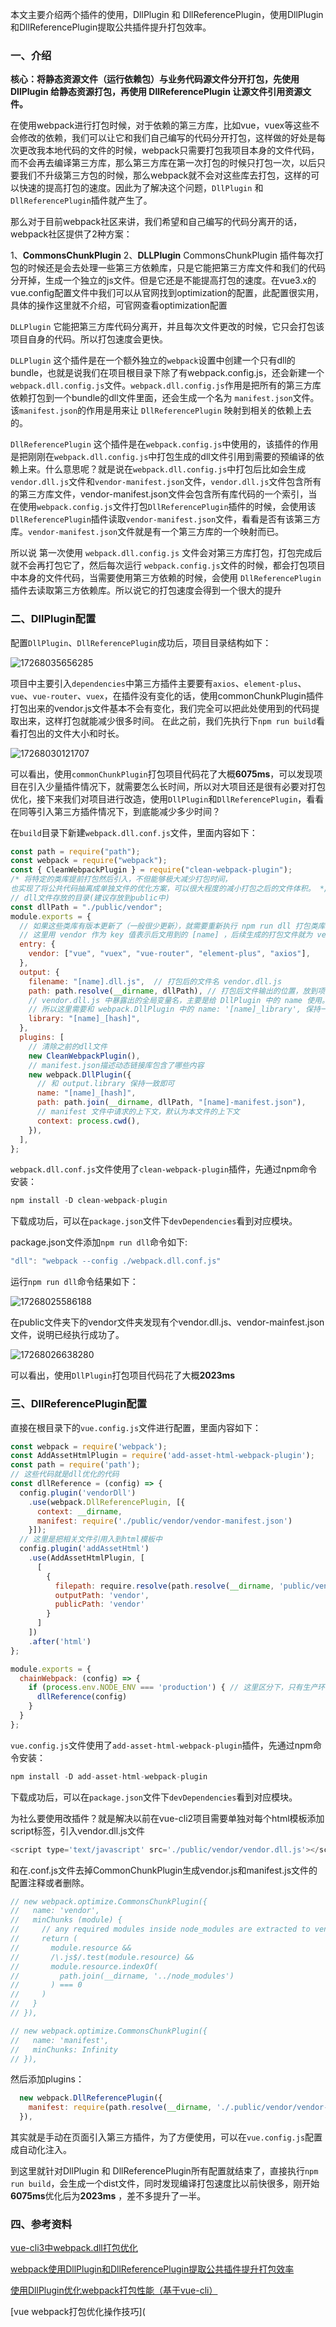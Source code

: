 本文主要介绍两个插件的使用，DllPlugin 和 DllReferencePlugin，使用DllPlugin和DllReferencePlugin提取公共插件提升打包效率。

### 一、介绍

**核心：将静态资源文件（运行依赖包）与业务代码源文件分开打包，先使用 DllPlugin 给静态资源打包，再使用 DllReferencePlugin 让源文件引用资源文件。**

在使用webpack进行打包时候，对于依赖的第三方库，比如vue，vuex等这些不会修改的依赖，我们可以让它和我们自己编写的代码分开打包，这样做的好处是每次更改我本地代码的文件的时候，webpack只需要打包我项目本身的文件代码，而不会再去编译第三方库，那么第三方库在第一次打包的时候只打包一次，以后只要我们不升级第三方包的时候，那么webpack就不会对这些库去打包，这样的可以快速的提高打包的速度。因此为了解决这个问题，`DllPlugin` 和 `DllReferencePlugin`插件就产生了。

那么对于目前webpack社区来讲，我们希望和自己编写的代码分离开的话，webpack社区提供了2种方案：

1、**CommonsChunkPlugin**
2、**DLLPlugin**
CommonsChunkPlugin 插件每次打包的时候还是会去处理一些第三方依赖库，只是它能把第三方库文件和我们的代码分开掉，生成一个独立的js文件。但是它还是不能提高打包的速度。在vue3.x的vue.config配置文件中我们可以从官网找到optimization的配置，此配置很实用，具体的操作这里就不介绍，可官网查看optimization配置

`DLLPlugin` 它能把第三方库代码分离开，并且每次文件更改的时候，它只会打包该项目自身的代码。所以打包速度会更快。

`DLLPlugin` 这个插件是在一个额外独立的`webpack`设置中创建一个只有dll的bundle，也就是说我们在项目根目录下除了有webpack.config.js，还会新建一个`webpack.dll.config.js`文件。`webpack.dll.config.js`作用是把所有的第三方库依赖打包到一个bundle的dll文件里面，还会生成一个名为 `manifest.json`文件。
该`manifest.json`的作用是用来让 `DllReferencePlugin` 映射到相关的依赖上去的。

`DllReferencePlugin` 这个插件是在`webpack.config.js`中使用的，该插件的作用是把刚刚在`webpack.dll.config.js`中打包生成的dll文件引用到需要的预编译的依赖上来。什么意思呢？就是说在`webpack.dll.config.js`中打包后比如会生成 `vendor.dll.js`文件和`vendor-manifest.json`文件，`vendor.dll.js`文件包含所有的第三方库文件，vendor-manifest.json文件会包含所有库代码的一个索引，当在使用`webpack.config.js`文件打包`DllReferencePlugin`插件的时候，会使用该`DllReferencePlugin`插件读取`vendor-manifest.json`文件，看看是否有该第三方库。`vendor-manifest.json`文件就是有一个第三方库的一个映射而已。

所以说 第一次使用 `webpack.dll.config.js` 文件会对第三方库打包，打包完成后就不会再打包它了，然后每次运行 `webpack.config.js`文件的时候，都会打包项目中本身的文件代码，当需要使用第三方依赖的时候，会使用 `DllReferencePlugin`插件去读取第三方依赖库。所以说它的打包速度会得到一个很大的提升

### 二、DllPlugin配置

配置`DllPlugin`、`DllReferencePlugin`成功后，项目目录结构如下：

![17268035656285](https://github.com/WeiShuaiDev/webpack-vue-demo/blob/main/screenshots/17268035656285.png?raw=true)

项目中主要引入`dependencies`中第三方插件主要要有`axios`、`element-plus`、`vue`、`vue-router`、`vuex`，在插件没有变化的话，使用commonChunkPlugin插件打包出来的vendor.js文件基本不会有变化，我们完全可以把此处使用到的代码提取出来，这样打包就能减少很多时间。
 在此之前，我们先执行下`npm run build`看看打包出的文件大小和时长。

![17268030121707](https://github.com/WeiShuaiDev/webpack-vue-demo/blob/main/screenshots/17268030121707.png?raw=true)

可以看出，使用`commonChunkPlugin`打包项目代码花了大概**6075ms**，可以发现项目在引入少量插件情况下，就需要怎么长时间，所以对大项目还是很有必要对打包优化，接下来我们对项目进行改造，使用`DllPlugin`和`DllReferencePlugin`，看看在同等引入第三方插件情况下，到底能减少多少时间？

在`build`目录下新建`webpack.dll.conf.js`文件，里面内容如下：

```javascript
const path = require("path");
const webpack = require("webpack");
const { CleanWebpackPlugin } = require("clean-webpack-plugin");
/* 将特定的类库提前打包然后引入，不但能够极大减少打包时间，
也实现了将公共代码抽离成单独文件的优化方案，可以很大程度的减小打包之后的文件体积。 */
// dll文件存放的目录(建议存放到public中)
const dllPath = "./public/vendor";
module.exports = {
  // 如果这些类库有版本更新了（一般很少更新），就需要重新执行 npm run dll 打包类库，再执行 npm run build 打包项目上线
  // 这里用 vendor 作为 key 值表示后文用到的 [name] ，后续生成的打包文件就为 vendor-manifest.json  vendor.dll.js
  entry: {
    vendor: ["vue", "vuex", "vue-router", "element-plus", "axios"],
  },
  output: {
    filename: "[name].dll.js",  // 打包后的文件名 vendor.dll.js
    path: path.resolve(__dirname, dllPath), // 打包后文件输出的位置，放到项目根目录的 public/vendor 下
    // vendor.dll.js 中暴露出的全局变量名，主要是给 DllPlugin 中的 name 使用。
    // 所以这里需要和 webpack.DllPlugin 中的 name: '[name]_library', 保持一致。
    library: "[name]_[hash]",
  },
  plugins: [
    // 清除之前的dll文件
    new CleanWebpackPlugin(),
    // manifest.json描述动态链接库包含了哪些内容
    new webpack.DllPlugin({
      // 和 output.library 保持一致即可
      name: "[name]_[hash]",
      path: path.join(__dirname, dllPath, "[name]-manifest.json"),
      // manifest 文件中请求的上下文，默认为本文件的上下文
      context: process.cwd(),
    }),
  ],
};

```

`webpack.dll.conf.js`文件使用了`clean-webpack-plugin`插件，先通过npm命令安装：

```javascript
npm install -D clean-webpack-plugin
```

下载成功后，可以在`package.json`文件下`devDependencies`看到对应模块。

package.json文件添加`npm run dll`命令如下:

```javascript
"dll": "webpack --config ./webpack.dll.conf.js"
```

运行`npm run dll`命令结果如下：

![17268025586188](https://github.com/WeiShuaiDev/webpack-vue-demo/blob/main/screenshots/17268025586188.png?raw=true)

在public文件夹下的vendor文件夹发现有个vendor.dll.js、vendor-mainfest.json文件，说明已经执行成功了。

![17268026638280](https://github.com/WeiShuaiDev/webpack-vue-demo/blob/main/screenshots/17268026638280.png?raw=true)

可以看出，使用`DllPlugin`打包项目代码花了大概**2023ms**

### 三、DllReferencePlugin配置

直接在根目录下的`vue.config.js`文件进行配置，里面内容如下：

```javascript
const webpack = require('webpack');
const AddAssetHtmlPlugin = require('add-asset-html-webpack-plugin');
const path = require('path');
// 这些代码就是dll优化的代码
const dllReference = (config) => {
  config.plugin('vendorDll')
    .use(webpack.DllReferencePlugin, [{
      context: __dirname,
      manifest: require('./public/vendor/vendor-manifest.json')
    }]);
  // 这里是把相关文件引用入到html模板中
  config.plugin('addAssetHtml')
    .use(AddAssetHtmlPlugin, [
      [
        {
          filepath: require.resolve(path.resolve(__dirname, 'public/vendor/vendor.dll.js')),
          outputPath: 'vendor',
          publicPath: 'vendor'
        }
      ]
    ])
    .after('html')
};

module.exports = {
  chainWebpack: (config) => {
    if (process.env.NODE_ENV === 'production') { // 这里区分下，只有生产环境才需要用到
      dllReference(config)
    }
  }
};

```

`vue.config.js`文件使用了`add-asset-html-webpack-plugin`插件，先通过npm命令安装：

```javascript
npm install -D add-asset-html-webpack-plugin
```

下载成功后，可以在`package.json`文件下`devDependencies`看到对应模块。

为社么要使用改插件？就是解决以前在vue-cli2项目需要单独对每个html模板添加script标签，引入vendor.dll.js文件

```javascript
<script type='text/javascript' src='./public/vendor/vendor.dll.js'></script>
```

和在.conf.js文件去掉CommonChunkPlugin生成vendor.js和manifest.js文件的配置注释或者删除。

```javascript
// new webpack.optimize.CommonsChunkPlugin({
//   name: 'vendor',
//   minChunks (module) {
//     // any required modules inside node_modules are extracted to vendor
//     return (
//       module.resource &&
//       /\.js$/.test(module.resource) &&
//       module.resource.indexOf(
//         path.join(__dirname, '../node_modules')
//       ) === 0
//     )
//   }
// }),

// new webpack.optimize.CommonsChunkPlugin({
//   name: 'manifest',
//   minChunks: Infinity
// }),
```

然后添加plugins：

```javascript
  new webpack.DllReferencePlugin({
    manifest: require(path.resolve(__dirname, './.public/vendor/vendor-manifest.json'))
  }),
```

其实就是手动在页面引入第三方插件，为了方便使用，可以在`vue.config.js`配置成自动化注入。

到这里就针对DllPlugin 和 DllReferencePlugin所有配置就结束了，直接执行`npm run build`，会生成一个dist文件，同时发现编译打包速度比以前快很多，刚开始**6075ms**优化后为**2023ms** ，差不多提升了一半。

### 四、参考资料

[vue-cli3中webpack.dll打包优化](https://juejin.cn/post/6844904166280658952)

[webpack使用DllPlugin和DllReferencePlugin提取公共插件提升打包效率](https://www.jianshu.com/p/deedd775eec3)

[使用DllPlugin优化webpack打包性能（基于vue-cli）](https://segmentfault.com/a/1190000022542862)

[vue webpack打包优化操作技巧](
